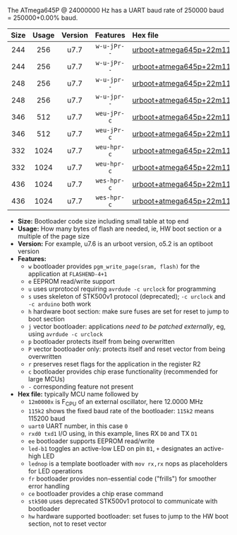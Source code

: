 The ATmega645P @ 24000000 Hz has a UART baud rate of 250000 baud = 250000+0.00% baud.

|Size|Usage|Version|Features|Hex file|
|:-:|:-:|:-:|:-:|:--|
|244|256|u7.7|`w-u-jPr--`|[urboot+atmega645p+22m1184x++230k4_uart0_rxe0_txe1_led+b5.hex](https://raw.githubusercontent.com/stefanrueger/urboot.hex/main/mcus/atmega645p/external_oscillator/fcpu+22m1184_Hz/br++230k4_bps/urboot+atmega645p+22m1184x++230k4_uart0_rxe0_txe1_led+b5.hex)|
|244|256|u7.7|`w-u-jPr--`|[urboot+atmega645p+22m1184x++230k4_uart0_rxe0_txe1_lednop.hex](https://raw.githubusercontent.com/stefanrueger/urboot.hex/main/mcus/atmega645p/external_oscillator/fcpu+22m1184_Hz/br++230k4_bps/urboot+atmega645p+22m1184x++230k4_uart0_rxe0_txe1_lednop.hex)|
|248|256|u7.7|`w-u-jpr--`|[urboot+atmega645p+22m1184x++230k4_uart0_rxe0_txe1_led+b5_fr.hex](https://raw.githubusercontent.com/stefanrueger/urboot.hex/main/mcus/atmega645p/external_oscillator/fcpu+22m1184_Hz/br++230k4_bps/urboot+atmega645p+22m1184x++230k4_uart0_rxe0_txe1_led+b5_fr.hex)|
|248|256|u7.7|`w-u-jpr--`|[urboot+atmega645p+22m1184x++230k4_uart0_rxe0_txe1_lednop_fr.hex](https://raw.githubusercontent.com/stefanrueger/urboot.hex/main/mcus/atmega645p/external_oscillator/fcpu+22m1184_Hz/br++230k4_bps/urboot+atmega645p+22m1184x++230k4_uart0_rxe0_txe1_lednop_fr.hex)|
|346|512|u7.7|`weu-jPr-c`|[urboot+atmega645p+22m1184x++230k4_uart0_rxe0_txe1_ee_led+b5_fr_ce.hex](https://raw.githubusercontent.com/stefanrueger/urboot.hex/main/mcus/atmega645p/external_oscillator/fcpu+22m1184_Hz/br++230k4_bps/urboot+atmega645p+22m1184x++230k4_uart0_rxe0_txe1_ee_led+b5_fr_ce.hex)|
|346|512|u7.7|`weu-jPr-c`|[urboot+atmega645p+22m1184x++230k4_uart0_rxe0_txe1_ee_lednop_fr_ce.hex](https://raw.githubusercontent.com/stefanrueger/urboot.hex/main/mcus/atmega645p/external_oscillator/fcpu+22m1184_Hz/br++230k4_bps/urboot+atmega645p+22m1184x++230k4_uart0_rxe0_txe1_ee_lednop_fr_ce.hex)|
|332|1024|u7.7|`weu-hpr-c`|[urboot+atmega645p+22m1184x++230k4_uart0_rxe0_txe1_ee_led+b5_fr_ce_hw.hex](https://raw.githubusercontent.com/stefanrueger/urboot.hex/main/mcus/atmega645p/external_oscillator/fcpu+22m1184_Hz/br++230k4_bps/urboot+atmega645p+22m1184x++230k4_uart0_rxe0_txe1_ee_led+b5_fr_ce_hw.hex)|
|332|1024|u7.7|`weu-hpr-c`|[urboot+atmega645p+22m1184x++230k4_uart0_rxe0_txe1_ee_lednop_fr_ce_hw.hex](https://raw.githubusercontent.com/stefanrueger/urboot.hex/main/mcus/atmega645p/external_oscillator/fcpu+22m1184_Hz/br++230k4_bps/urboot+atmega645p+22m1184x++230k4_uart0_rxe0_txe1_ee_lednop_fr_ce_hw.hex)|
|436|1024|u7.7|`wes-hpr-c`|[urboot+atmega645p+22m1184x++230k4_uart0_rxe0_txe1_ee_led+b5_fr_ce_stk500_hw.hex](https://raw.githubusercontent.com/stefanrueger/urboot.hex/main/mcus/atmega645p/external_oscillator/fcpu+22m1184_Hz/br++230k4_bps/urboot+atmega645p+22m1184x++230k4_uart0_rxe0_txe1_ee_led+b5_fr_ce_stk500_hw.hex)|
|436|1024|u7.7|`wes-hpr-c`|[urboot+atmega645p+22m1184x++230k4_uart0_rxe0_txe1_ee_lednop_fr_ce_stk500_hw.hex](https://raw.githubusercontent.com/stefanrueger/urboot.hex/main/mcus/atmega645p/external_oscillator/fcpu+22m1184_Hz/br++230k4_bps/urboot+atmega645p+22m1184x++230k4_uart0_rxe0_txe1_ee_lednop_fr_ce_stk500_hw.hex)|

- **Size:** Bootloader code size including small table at top end
- **Usage:** How many bytes of flash are needed, ie, HW boot section or a multiple of the page size
- **Version:** For example, u7.6 is an urboot version, o5.2 is an optiboot version
- **Features:**
  + `w` bootloader provides `pgm_write_page(sram, flash)` for the application at `FLASHEND-4+1`
  + `e` EEPROM read/write support
  + `u` uses urprotocol requiring `avrdude -c urclock` for programming
  + `s` uses skeleton of STK500v1 protocol (deprecated); `-c urclock` and `-c arduino` both work
  + `h` hardware boot section: make sure fuses are set for reset to jump to boot section
  + `j` vector bootloader: applications *need to be patched externally*, eg, using `avrdude -c urclock`
  + `p` bootloader protects itself from being overwritten
  + `P` vector bootloader only: protects itself and reset vector from being overwritten
  + `r` preserves reset flags for the application in the register R2
  + `c` bootloader provides chip erase functionality (recommended for large MCUs)
  + `-` corresponding feature not present
- **Hex file:** typically MCU name followed by
  + `12m0000x` is F<sub>CPU</sub> of an external oscillator, here 12.0000 MHz
  + `115k2` shows the fixed baud rate of the bootloader: `115k2` means 115200 baud
  + `uart0` UART number, in this case `0`
  + `rxd0 txd1` I/O using, in this example, lines RX `D0` and TX `D1`
  + `ee` bootloader supports EEPROM read/write
  + `led-b1` toggles an active-low LED on pin `B1`, `+` designates an active-high LED
  + `lednop` is a template bootloader with `mov rx,rx` nops as placeholders for LED operations
  + `fr` bootloader provides non-essential code ("frills") for smoother error handling
  + `ce` bootloader provides a chip erase command
  + `stk500` uses deprecated STK500v1 protocol to communicate with bootloader
  + `hw` hardware supported bootloader: set fuses to jump to the HW boot section, not to reset vector
